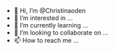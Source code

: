 - 👋 Hi, I’m @Christinaoden
- 👀 I’m interested in ...
- 🌱 I’m currently learning ...
- 💞️ I’m looking to collaborate on ...
- 📫 How to reach me ...

<!---
Christinaoden/Christinaoden is a ✨ special ✨ repository because its `README.md` (this file) appears on your GitHub profile.
You can click the Preview link to take a look at your changes.
--->
